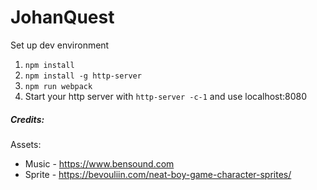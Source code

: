 # JohanQuest


Set up dev environment

1. `npm install`
2. `npm install -g http-server`
3. `npm run webpack`
3. Start your http server with `http-server -c-1` and use localhost:8080

##### Credits:

Assets:
- Music - https://www.bensound.com
- Sprite - https://bevouliin.com/neat-boy-game-character-sprites/


